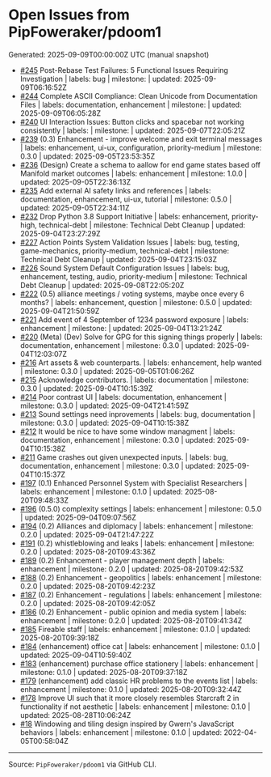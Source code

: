 # Open Issues from PipFoweraker/pdoom1

Generated: 2025-09-09T00:00:00Z UTC (manual snapshot)

- [#245](https://github.com/PipFoweraker/pdoom1/issues/245) Post-Rebase Test Failures: 5 Functional Issues Requiring Investigation  | labels: bug | milestone:  | updated: 2025-09-09T06:16:52Z
- [#244](https://github.com/PipFoweraker/pdoom1/issues/244) Complete ASCII Compliance: Clean Unicode from Documentation Files  | labels: documentation, enhancement | milestone:  | updated: 2025-09-09T06:05:28Z
- [#240](https://github.com/PipFoweraker/pdoom1/issues/240) UI Interaction Issues: Button clicks and spacebar not working consistently  | labels:  | milestone:  | updated: 2025-09-07T22:05:21Z
- [#239](https://github.com/PipFoweraker/pdoom1/issues/239) (0.3) Enhancement - improve welcome and exit terminal messages  | labels: enhancement, ui-ux, configuration, priority-medium | milestone: 0.3.0 | updated: 2025-09-05T23:53:35Z
- [#236](https://github.com/PipFoweraker/pdoom1/issues/236) (Design) Create a schema to aallow for end game states based off Manifold market outcomes  | labels: enhancement | milestone: 1.0.0 | updated: 2025-09-05T22:36:13Z
- [#235](https://github.com/PipFoweraker/pdoom1/issues/235) Add external AI safety links and references  | labels: documentation, enhancement, ui-ux, tutorial | milestone: 0.5.0 | updated: 2025-09-05T22:34:11Z
- [#232](https://github.com/PipFoweraker/pdoom1/issues/232) Drop Python 3.8 Support Initiative  | labels: enhancement, priority-high, technical-debt | milestone: Technical Debt Cleanup | updated: 2025-09-04T23:27:29Z
- [#227](https://github.com/PipFoweraker/pdoom1/issues/227) Action Points System Validation Issues  | labels: bug, testing, game-mechanics, priority-medium, technical-debt | milestone: Technical Debt Cleanup | updated: 2025-09-04T23:15:03Z
- [#226](https://github.com/PipFoweraker/pdoom1/issues/226) Sound System Default Configuration Issues  | labels: bug, enhancement, testing, audio, priority-medium | milestone: Technical Debt Cleanup | updated: 2025-09-08T22:05:20Z
- [#222](https://github.com/PipFoweraker/pdoom1/issues/222) (0.5) alliance meetings / voting systems, maybe once every 6 months?  | labels: enhancement, question | milestone: 0.5.0 | updated: 2025-09-04T21:50:59Z
- [#221](https://github.com/PipFoweraker/pdoom1/issues/221) Add event of 4 September of 1234 password exposure  | labels: enhancement | milestone:  | updated: 2025-09-04T13:21:24Z
- [#220](https://github.com/PipFoweraker/pdoom1/issues/220) (Meta) (Dev) Solve for GPG for this signing things properly  | labels: documentation, enhancement | milestone: 0.3.0 | updated: 2025-09-04T12:03:07Z
- [#216](https://github.com/PipFoweraker/pdoom1/issues/216) Art assets & web counterparts.  | labels: enhancement, help wanted | milestone: 0.3.0 | updated: 2025-09-05T01:06:26Z
- [#215](https://github.com/PipFoweraker/pdoom1/issues/215) Acknowledge contributors.  | labels: documentation | milestone: 0.3.0 | updated: 2025-09-04T10:15:39Z
- [#214](https://github.com/PipFoweraker/pdoom1/issues/214) Poor contrast UI  | labels: documentation, enhancement | milestone: 0.3.0 | updated: 2025-09-04T21:41:59Z
- [#213](https://github.com/PipFoweraker/pdoom1/issues/213) Sound settings need inprovements  | labels: bug, documentation | milestone: 0.3.0 | updated: 2025-09-04T10:15:38Z
- [#212](https://github.com/PipFoweraker/pdoom1/issues/212) It would be nice to have some window managment  | labels: documentation, enhancement | milestone: 0.3.0 | updated: 2025-09-04T10:15:38Z
- [#211](https://github.com/PipFoweraker/pdoom1/issues/211) Game crashes out given unexpected inputs.  | labels: bug, documentation, enhancement | milestone: 0.3.0 | updated: 2025-09-04T10:15:37Z
- [#197](https://github.com/PipFoweraker/pdoom1/issues/197) (0.1)  Enhanced Personnel System with Specialist Researchers  | labels: enhancement | milestone: 0.1.0 | updated: 2025-08-20T09:48:33Z
- [#196](https://github.com/PipFoweraker/pdoom1/issues/196) (0.5.0) complexity settings  | labels: enhancement | milestone: 0.5.0 | updated: 2025-09-04T09:07:56Z
- [#194](https://github.com/PipFoweraker/pdoom1/issues/194) (0.2) Alliances and diplomacy  | labels: enhancement | milestone: 0.2.0 | updated: 2025-09-04T21:47:22Z
- [#191](https://github.com/PipFoweraker/pdoom1/issues/191) (0.2) whistleblowing and leaks  | labels: enhancement | milestone: 0.2.0 | updated: 2025-08-20T09:43:36Z
- [#189](https://github.com/PipFoweraker/pdoom1/issues/189) (0.2) Enhancement - player management depth  | labels: enhancement | milestone: 0.2.0 | updated: 2025-08-20T09:42:53Z
- [#188](https://github.com/PipFoweraker/pdoom1/issues/188) (0.2) Enhancement - geopolitics  | labels: enhancement | milestone: 0.2.0 | updated: 2025-08-20T09:42:23Z
- [#187](https://github.com/PipFoweraker/pdoom1/issues/187) (0.2) Enhancement - regulations  | labels: enhancement | milestone: 0.2.0 | updated: 2025-08-20T09:42:05Z
- [#186](https://github.com/PipFoweraker/pdoom1/issues/186) (0.2) Enhancement - public opinion and media system  | labels: enhancement | milestone: 0.2.0 | updated: 2025-08-20T09:41:34Z
- [#185](https://github.com/PipFoweraker/pdoom1/issues/185) Fireable staff  | labels: enhancement | milestone: 0.1.0 | updated: 2025-08-20T09:39:18Z
- [#184](https://github.com/PipFoweraker/pdoom1/issues/184) (enhancement) office cat  | labels: enhancement | milestone: 0.1.0 | updated: 2025-09-04T10:59:40Z
- [#183](https://github.com/PipFoweraker/pdoom1/issues/183) (enhancement) purchase office stationery  | labels: enhancement | milestone: 0.1.0 | updated: 2025-08-20T09:37:18Z
- [#179](https://github.com/PipFoweraker/pdoom1/issues/179) (enhancement) add classic HR problems to the events list  | labels: enhancement | milestone: 0.1.0 | updated: 2025-08-20T09:32:44Z
- [#178](https://github.com/PipFoweraker/pdoom1/issues/178) Improve UI such that it more closely resembles Starcraft 2 in functionality if not aesthetic  | labels: enhancement | milestone: 0.1.0 | updated: 2025-08-28T10:06:24Z
- [#18](https://github.com/PipFoweraker/pdoom1/issues/18) Windowing and tiling design inspired by Gwern's JavaScript behaviors  | labels: enhancement | milestone: 0.1.0 | updated: 2022-04-05T00:58:04Z

---
Source: `PipFoweraker/pdoom1` via GitHub CLI.

